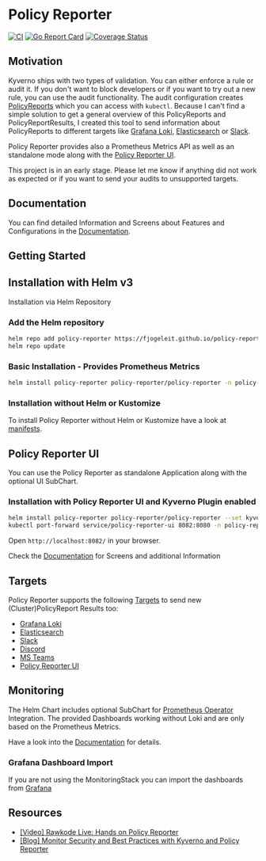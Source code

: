 # Policy Reporter
[![CI](https://github.com/fjogeleit/policy-reporter/actions/workflows/ci.yaml/badge.svg)](https://github.com/fjogeleit/policy-reporter/actions/workflows/ci.yaml) [![Go Report Card](https://goreportcard.com/badge/github.com/fjogeleit/policy-reporter)](https://goreportcard.com/report/github.com/fjogeleit/policy-reporter) [![Coverage Status](https://coveralls.io/repos/github/fjogeleit/policy-reporter/badge.svg?branch=main)](https://coveralls.io/github/fjogeleit/policy-reporter?branch=main)

## Motivation

Kyverno ships with two types of validation. You can either enforce a rule or audit it. If you don't want to block developers or if you want to try out a new rule, you can use the audit functionality. The audit configuration creates [PolicyReports](https://kyverno.io/docs/policy-reports/) which you can access with `kubectl`. Because I can't find a simple solution to get a general overview of this PolicyReports and PolicyReportResults, I created this tool to send information about PolicyReports to different targets like [Grafana Loki](https://grafana.com/oss/loki/), [Elasticsearch](https://www.elastic.co/de/elasticsearch/) or [Slack](https://slack.com/). 

Policy Reporter provides also a Prometheus Metrics API as well as an standalone mode along with the [Policy Reporter UI](https://github.com/fjogeleit/policy-reporter/wiki/policy-reporter-ui).

This project is in an early stage. Please let me know if anything did not work as expected or if you want to send your audits to unsupported targets.

## Documentation

You can find detailed Information and Screens about Features and Configurations in the [Documentation](https://github.com/fjogeleit/policy-reporter/wiki).

## Getting Started

## Installation with Helm v3

Installation via Helm Repository

### Add the Helm repository
```bash
helm repo add policy-reporter https://fjogeleit.github.io/policy-reporter
helm repo update
```

### Basic Installation - Provides Prometheus Metrics
```bash
helm install policy-reporter policy-reporter/policy-reporter -n policy-reporter --create-namespace
```

### Installation without Helm or Kustomize

To install Policy Reporter without Helm or Kustomize have a look at [manifests](https://github.com/fjogeleit/policy-reporter/tree/main/manifest).

## Policy Reporter UI

You can use the Policy Reporter as standalone Application along with the optional UI SubChart.

### Installation with Policy Reporter UI and Kyverno Plugin enabled
```bash
helm install policy-reporter policy-reporter/policy-reporter --set kyvernoPlugin.enabled=true --set ui.enabled=true --set ui.plugins.kyverno=true -n policy-reporter --create-namespace
kubectl port-forward service/policy-reporter-ui 8082:8080 -n policy-reporter
```
Open `http://localhost:8082/` in your browser.

Check the [Documentation](https://github.com/fjogeleit/policy-reporter/wiki/policy-reporter-ui) for Screens and additional Information

## Targets

Policy Reporter supports the following [Targets](https://github.com/fjogeleit/policy-reporter/wiki/targets) to send new (Cluster)PolicyReport Results too:
* [Grafana Loki](https://github.com/fjogeleit/policy-reporter/wiki/grafana-loki)
* [Elasticsearch](https://github.com/fjogeleit/policy-reporter/wiki/elasticsearch)
* [Slack](https://github.com/fjogeleit/policy-reporter/wiki/slack)
* [Discord](https://github.com/fjogeleit/policy-reporter/wiki/discord)
* [MS Teams](https://github.com/fjogeleit/policy-reporter/wiki/ms-teams)
* [Policy Reporter UI](https://github.com/fjogeleit/policy-reporter/wiki/policy-reporter-ui-log)


## Monitoring

The Helm Chart includes optional SubChart for [Prometheus Operator](https://github.com/prometheus-community/helm-charts/tree/main/charts/kube-prometheus-stack) Integration. The provided Dashboards working without Loki and are only based on the Prometheus Metrics.

Have a look into the [Documentation](https://github.com/fjogeleit/policy-reporter/wiki/prometheus-operator-integration) for details.

### Grafana Dashboard Import

If you are not using the MonitoringStack you can import the dashboards from [Grafana](https://grafana.com/orgs/policyreporter/dashboards)

## Resources

* [[Video] Rawkode Live: Hands on Policy Reporter](https://www.youtube.com/watch?v=ZrOtTELNLyg)
* [[Blog] Monitor Security and Best Practices with Kyverno and Policy Reporter](https://blog.webdev-jogeleit.de/blog/monitor-security-with-kyverno-and-policy-reporter/)
